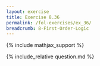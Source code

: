```yaml
---
layout: exercise
title: Exercise 8.36
permalink: /fol-exercises/ex_36/
breadcrumb: 8-First-Order-Logic
---
```


{% include mathjax_support %}

<div><i class="arrow-up loader" data-chapter="fol-exercises" data-exercise="ex_36" data-rating="0"></i></div>
{% include_relative question.md %}
